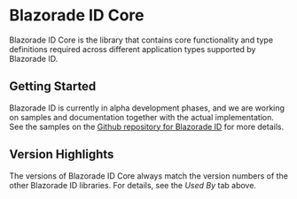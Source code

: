 ﻿# Blazorade ID Core

Blazorade ID Core is the library that contains core functionality and type definitions required across different application types supported by Blazorade ID.

## Getting Started

Blazorade ID is currently in alpha development phases, and we are working on samples and documentation together with the actual implementation. See the samples on the [Github repository for Blazorade ID](https://github.com/Blazorade/Blazorade-Id) for more details.

## Version Highlights

The versions of Blazorade ID Core always match the version numbers of the other Blazorade ID libraries. For details, see the *Used By* tab above.
